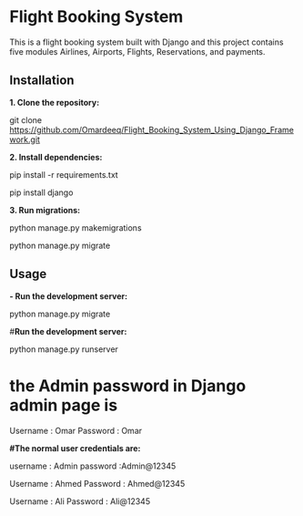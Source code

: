 # Flight Booking System

This is a flight booking system built with Django and this project contains five modules Airlines, Airports, Flights, Reservations, and payments.

## Installation

**1. Clone the repository:**

git clone https://github.com/Omardeeq/Flight_Booking_System_Using_Django_Framework.git

**2. Install dependencies:**

pip install -r requirements.txt

pip install django

**3. Run migrations:**

python manage.py makemigrations

python manage.py migrate


## Usage
**- Run the development server:**

  python manage.py migrate


#**Run the development server:**

  python manage.py runserver
  

# the Admin password in Django admin page is 

Username : Omar
Password : Omar

**#The normal user credentials are:**

username : Admin 
password :Admin@12345

Username : Ahmed 
Password : Ahmed@12345

Username : Ali
Password : Ali@12345
